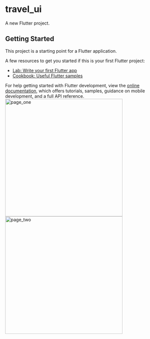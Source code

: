 # travel_ui

A new Flutter project.

## Getting Started

This project is a starting point for a Flutter application.

A few resources to get you started if this is your first Flutter project:

- [Lab: Write your first Flutter app](https://docs.flutter.dev/get-started/codelab)
- [Cookbook: Useful Flutter samples](https://docs.flutter.dev/cookbook)

For help getting started with Flutter development, view the
[online documentation](https://docs.flutter.dev/), which offers tutorials,
samples, guidance on mobile development, and a full API reference.
<img width="375" alt="page_one" src="https://github.com/patarchims/travel_ui/assets/50953777/76e34ee2-397e-4808-8354-810d119747e0">
<img width="375" alt="page_two" src="https://github.com/patarchims/travel_ui/assets/50953777/adcf6f2d-d836-4818-aad1-9f80d0738866">
